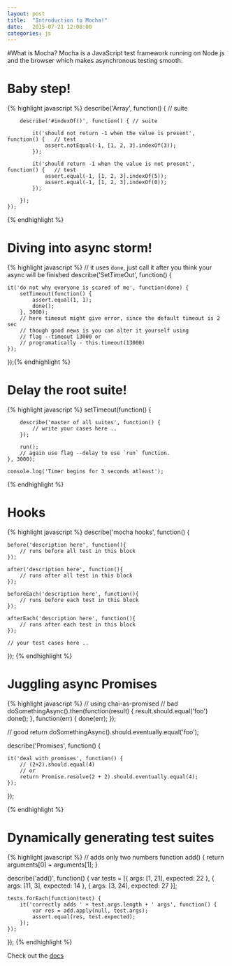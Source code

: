 ```yaml
---
layout: post
title:  "Introduction to Mocha!"
date:   2015-07-21 12:08:00
categories: js
---
```


#What is Mocha?
Mocha is a JavaScript test framework running on Node.js and the browser which makes asynchronous testing smooth.

# Baby step!
{% highlight javascript %}
    describe('Array', function() {  // suite

        describe('#indexOf()', function() { // suite

            it('should not return -1 when the value is present', function() {   // test
                assert.notEqual(-1, [1, 2, 3].indexOf(3));
            });

            it('should return -1 when the value is not present', function() {   // test
                assert.equal(-1, [1, 2, 3].indexOf(5));
                assert.equal(-1, [1, 2, 3].indexOf(0));
            });

        });
    });

{% endhighlight %}

# Diving into async storm! 
{% highlight javascript %}
// it uses `done`, just call it after you think your async will be finished
describe('SetTimeOut', function() {

    it('do not why everyone is scared of me', function(done) {
        setTimeout(function() {
            assert.equal(1, 1);
            done();
        }, 3000);   
        // here timeout might give error, since the default timeout is 2 sec
        // though good news is you can alter it yourself using
        // flag --timeout 13000 or
        // programatically - this.timeout(13000)
    });
});{% endhighlight %}

# Delay the root suite!
{% highlight javascript %}
    setTimeout(function() {

        describe('master of all suites', function() {
            // write your cases here ..    
        });

        run();
        // again use flag --delay to use `run` function.
    }, 3000);

    console.log('Timer begins for 3 seconds atleast');

{% endhighlight %}

# Hooks
{% highlight javascript %}
describe('mocha hooks', function() {

    before('description here', function(){
        // runs before all test in this block
    });

    after('description here', function(){
        // runs after all test in this block
    });

    beforeEach('description here', function(){
        // runs before each test in this block
    });

    afterEach('description here', function(){
        // runs after each test in this block
    });

    // your test cases here ..
});
{% endhighlight %}

# Juggling async Promises
{% highlight javascript %}
// using chai-as-promised
// bad
doSomethingAsync().then(function(result) {
    result.should.equal('foo')
    done();
}, function(err) {
    done(err);
});

// good
return doSomethingAsync().should.eventually.equal('foo');

describe('Promises', function() {

    it('deal with promises', function() {
        // (2+2).should.equal(4)
        // or
        return Promise.resolve(2 + 2).should.eventually.equal(4);
    });
});

{% endhighlight %}

# Dynamically generating test suites
{% highlight javascript %}
// adds only two numbers
function add() {
    return arguments[0] + arguments[1];
}

describe('add()', function() {
    var tests = [{
        args: [1, 21],
        expected: 22
    }, {
        args: [11, 3],
        expected: 14
    }, {
        args: [3, 24],
        expected: 27
    }];

    tests.forEach(function(test) {
        it('correctly adds ' + test.args.length + ' args', function() {
            var res = add.apply(null, test.args);
            assert.equal(res, test.expected);
        });
    });
});
{% endhighlight %}

Check out the [docs](http://mochajs.org/#getting-started)
